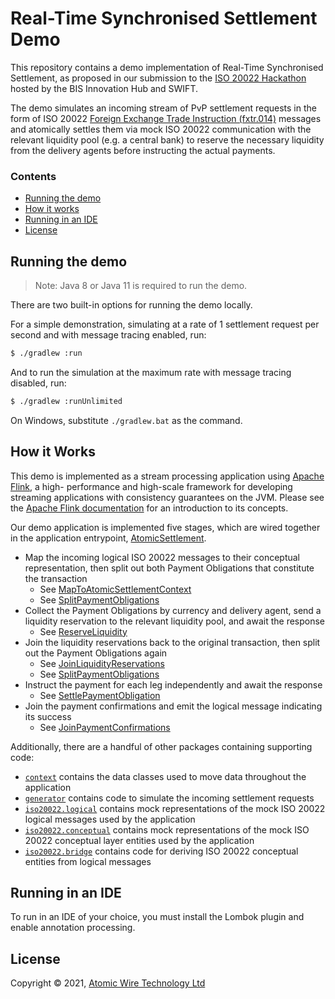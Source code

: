 Real-Time Synchronised Settlement Demo
======================================

This repository contains a demo implementation of Real-Time Synchronised Settlement, as proposed in our submission to
the [ISO 20022 Hackathon](https://iso20022hackathon.hackerearth.com/) hosted by the BIS Innovation Hub and SWIFT.

The demo simulates an incoming stream of PvP settlement requests in the form of ISO 20022 [Foreign Exchange Trade
Instruction (fxtr.014)](https://www.iso20022.org/iso-20022-message-definitions?search=fxtr.014) messages and atomically
settles them via mock ISO 20022 communication with the relevant liquidity pool (e.g. a central bank) to reserve the
necessary liquidity from the delivery agents before instructing the actual payments.


### Contents

* [Running the demo](#running-the-demo)
* [How it works](#how-it-works)
* [Running in an IDE](#running-in-an-ide)
* [License](#license)


Running the demo
----------------

> Note: Java 8 or Java 11 is required to run the demo.

There are two built-in options for running the demo locally.

For a simple demonstration, simulating at a rate of 1 settlement request per second and with message tracing enabled,
run:

```bash
$ ./gradlew :run
```

And to run the simulation at the maximum rate with message tracing disabled, run:

```bash
$ ./gradlew :runUnlimited
```

On Windows, substitute `./gradlew.bat` as the command.


How it Works
------------

This demo is implemented as a stream processing application using [Apache Flink](https://flink.apache.org/), a high-
performance and high-scale framework for developing streaming applications with consistency guarantees on the JVM.
Please see the [Apache Flink documentation](https://flink.apache.org/flink-architecture.html) for an introduction to
its concepts.

Our demo application is implemented five stages, which are wired together in the application entrypoint,
[AtomicSettlement](src/main/java/io/atomicwire/iso20022hackathon/AtomicSettlement.java).

* Map the incoming logical ISO 20022 messages to their conceptual representation, then split out both Payment
  Obligations that constitute the transaction
  * See [MapToAtomicSettlementContext](src/main/java/io/atomicwire/iso20022hackathon/MapToAtomicSettlementContext.java)
  * See [SplitPaymentObligations](src/main/java/io/atomicwire/iso20022hackathon/SplitPaymentObligations.java)
* Collect the Payment Obligations by currency and delivery agent, send a liquidity reservation to the relevant liquidity pool, and await the response
  * See [ReserveLiquidity](src/main/java/io/atomicwire/iso20022hackathon/ReserveLiquidity.java)
* Join the liquidity reservations back to the original transaction, then split out the Payment Obligations again
  * See [JoinLiquidityReservations](src/main/java/io/atomicwire/iso20022hackathon/JoinLiquidityReservations.java)
  * See [SplitPaymentObligations](src/main/java/io/atomicwire/iso20022hackathon/SplitPaymentObligations.java)
* Instruct the payment for each leg independently and await the response
  * See [SettlePaymentObligation](src/main/java/io/atomicwire/iso20022hackathon/SettlePaymentObligation.java)
* Join the payment confirmations and emit the logical message indicating its success
  * See [JoinPaymentConfirmations](src/main/java/io/atomicwire/iso20022hackathon/JoinPaymentConfirmations.java)

Additionally, there are a handful of other packages containing supporting code:

* [`context`](src/main/java/io/atomicwire/iso20022hackathon/context) contains the data classes used to move data
  throughout the application
* [`generator`](src/main/java/io/atomicwire/iso20022hackathon/generator) contains code to simulate the incoming
  settlement requests
* [`iso20022.logical`](src/main/java/io/atomicwire/iso20022hackathon/iso20022/logical) contains mock representations of
  the mock ISO 20022 logical messages used by the application
* [`iso20022.conceptual`](src/main/java/io/atomicwire/iso20022hackathon/iso20022/conceptual) contains mock
  representations of the mock ISO 20022 conceptual layer entities used by the application
* [`iso20022.bridge`](src/main/java/io/atomicwire/iso20022hackathon/iso20022/bridge) contains code for deriving ISO
  20022 conceptual entities from logical messages


Running in an IDE
-----------------

To run in an IDE of your choice, you must install the Lombok plugin and enable annotation processing.


License
-------

Copyright © 2021, [Atomic Wire Technology Ltd](https://www.atomicwire.io/)
